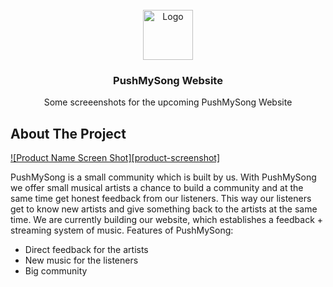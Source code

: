 <div id="top"></div>
<!-- PROJECT LOGO -->
<br />
<div align="center">
  <a href="https://github.com/othneildrew/Best-README-Template">
    <img src="images/logo.png" alt="Logo" width="80" height="80">
  </a>

  <h3 align="center">PushMySong Website</h3>

  <p align="center">
    Some screeenshots for the upcoming PushMySong Website
    <br />
  </p>
</div>






<!-- ABOUT THE PROJECT -->
## About The Project

[![Product Name Screen Shot][product-screenshot]](https://example.com)

PushMySong is a small community which is built by us. 
With PushMySong we offer small musical artists a chance to build a community and at the same time get honest feedback from our listeners.
This way our listeners get to know new artists and give something back to the artists at the same time.
We are currently building our website, which establishes a feedback + streaming system of music.
Features of PushMySong:
* Direct feedback for the artists
* New music for the listeners
* Big community

















